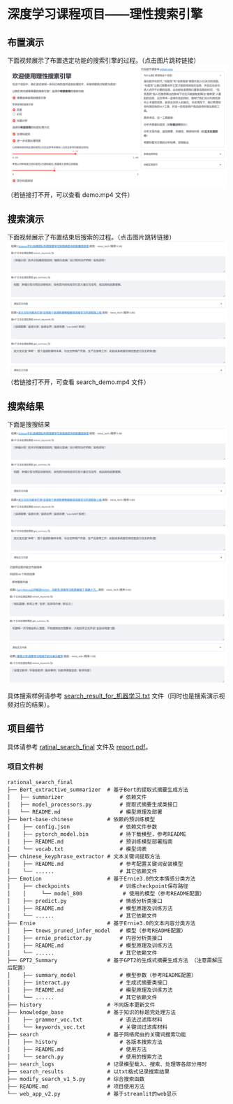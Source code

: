 # 深度学习课程项目——理性搜索引擎

## 布置演示
下面视频展示了布置选定功能的搜索引擎的过程。（点击图片跳转链接）
[![Watch the video](interface.png)](https://cloud.tsinghua.edu.cn/f/041e3f2aac474f19b927/)
（若链接打不开，可以查看 demo.mp4 文件）

## 搜索演示
下面视频展示了布置结束后搜索的过程。（点击图片跳转链接）
[![Watch the video](process_result.png)](https://cloud.tsinghua.edu.cn/f/b726106a6bee4d39af4c/)
（若链接打不开，可查看 search_demo.mp4 文件）

## 搜索结果
下面是搜搜结果
![result1](process_result.png)
![result2](process_result2.png)

具体搜索样例请参考 [search_result_for_机器学习.txt](https://github.com/qiuzh20/DL_project/blob/final/search_result_for_%E6%9C%BA%E5%99%A8%E5%AD%A6%E4%B9%A0.txt) 文件（同时也是搜索演示视频对应的结果）。

## 项目细节

具体请参考 [ratinal_search_final](https://github.com/qiuzh20/DL_project/tree/final/rational_search_final) 文件及 [report.pdf](https://github.com/qiuzh20/DL_project/blob/final/Report.pdf)。

### 项目文件树

```shell
rational_search_final
├── Bert_extractive_summarizer  # 基于Bert的提取式摘要生成方法
│   ├── summarizer                  # 依赖文件
│   ├── model_processors.py         # 提取式摘要生成类接口
│   └── README.md                   # 模型原理及部署
├── bert-base-chinese           # 依赖的预训练模型
│    ├── config.json                # 依赖文件参数
│    ├── pytorch_model.bin          # 待下载模型，参考README
│    ├── README.md                  # 预训练模型部署指南
│    └── vocab.txt                  # 模型词表
├── chinese_keyphrase_extractor # 文本关键词提取方法
│    ├── README.md                  # 参考配置关键词安装模型
│    └── ......                     # 其它依赖文件
├── Emotion                     # 基于Ernie3.0的文本情感分类方法
│    ├── checkpoints                # 训练checkpoint保存路径
│    │     └── model_800             # 使用的模型（参考README配置）
│    ├── predict.py                 # 情感分析类接口
│    ├── README.md                  # 模型原理及训练方法
│    └── ......                     # 其它依赖文件
├── Ernie                       # 基于Ernie3.0的文本内容分类方法
│    ├── tnews_pruned_infer_model   # 模型（参考README配置）
│    ├── ernie_predictor.py         # 内容分析类接口
│    ├── README.md                  # 模型原理及训练方法
│    └── ......                     # 其它依赖文件
├── GPT2_Summary                # 基于GPT2的生成式摘要生成方法 （注意需解压后配置）
│    ├── summary_model              # 模型参数（参考README配置）
│    ├── interact.py                # 生成式摘要类接口
│    ├── README.md                  # 模型原理及训练方法
│    └── ......                     # 其它依赖文件
├── history                     # 不同版本更新文件
├── knowledge_base              # 基于知识的标题党处理方法
│    ├── grammer_voc.txt            # 语法过滤库材料 
│    └── keywords_voc.txt           # 关键词过滤库材料
├── search                      # 基于网络爬虫的关键词搜索功能
│    ├── history                    # 各版本搜索方法
│    ├── README.md                  # 使用方法
│    └── search.py                  # 使用的搜索方法
├── search_logs                 # 记录模型载入、搜索、处理等各部分用时
├── search_results              # 以txt格式记录搜索结果
├── modify_search_v1_5.py       # 综合搜索函数
├── README.md                   # 项目使用方法
└── web_app_v2.py               # 基于streamlit的web显示
```
